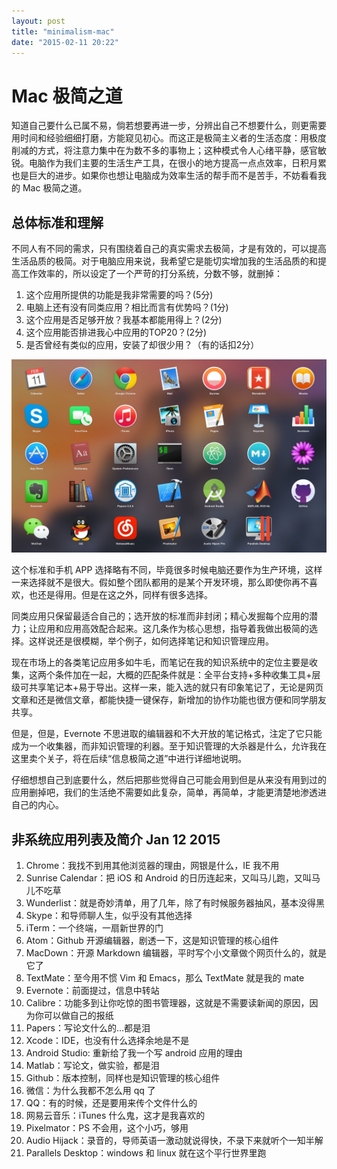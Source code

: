 ```yaml
---
layout: post
title: "minimalism-mac"
date: "2015-02-11 20:22"
---
```


# Mac 极简之道

知道自己要什么已属不易，倘若想要再进一步，分辨出自己不想要什么，则更需要用时间和经验细细打磨，方能窥见初心。而这正是极简主义者的生活态度：用极度削减的方式，将注意力集中在为数不多的事物上；这种模式令人心绪平静，感官敏锐。电脑作为我们主要的生活生产工具，在很小的地方提高一点点效率，日积月累也是巨大的进步。如果你也想让电脑成为效率生活的帮手而不是苦手，不妨看看我的 Mac 极简之道。

## 总体标准和理解

不同人有不同的需求，只有围绕着自己的真实需求去极简，才是有效的，可以提高生活品质的极简。对于电脑应用来说，我希望它是能切实增加我的生活品质的和提高工作效率的，所以设定了一个严苛的打分系统，分数不够，就删掉：

1. 这个应用所提供的功能是我非常需要的吗？(5分)
2. 电脑上还有没有同类应用？相比而言有优势吗？(1分)
3. 这个应用是否足够开放？我基本都能用得上？(2分)
4. 这个应用能否排进我心中应用的TOP20？(2分)
5. 是否曾经有类似的应用，安装了却很少用？（有的话扣2分）

![](../image/minimac.jpg)

这个标准和手机 APP 选择略有不同，毕竟很多时候电脑还要作为生产环境，这样一来选择就不是很大。假如整个团队都用的是某个开发环境，那么即使你再不喜欢，也还是得用。但是在这之外，同样有很多选择。

同类应用只保留最适合自己的；选开放的标准而非封闭；精心发掘每个应用的潜力；让应用和应用高效配合起来。这几条作为核心思想，指导着我做出极简的选择。这样说还是很模糊，举个例子，如何选择笔记和知识管理应用。

现在市场上的各类笔记应用多如牛毛，而笔记在我的知识系统中的定位主要是收集，这两个条件加在一起，大概的匹配条件就是：全平台支持+多种收集工具+层级可共享笔记本+易于导出。这样一来，能入选的就只有印象笔记了，无论是网页文章和还是微信文章，都能快捷一键保存，新增加的协作功能也很方便和同学朋友共享。

但是，但是，Evernote 不思进取的编辑器和不大开放的笔记格式，注定了它只能成为一个收集器，而非知识管理的利器。至于知识管理的大杀器是什么，允许我在这里卖个关子，将在后续“信息极简之道”中进行详细地说明。

仔细想想自己到底要什么，然后把那些觉得自己可能会用到但是从来没有用到过的应用删掉吧，我们的生活绝不需要如此复杂，简单，再简单，才能更清楚地渗透进自己的内心。

## 非系统应用列表及简介 Jan 12 2015

1. Chrome：我找不到用其他浏览器的理由，网银是什么，IE 我不用
2. Sunrise Calendar：把 iOS 和 Android 的日历连起来，又叫马儿跑，又叫马儿不吃草
3. Wunderlist：就是奇妙清单，用了几年，除了有时候服务器抽风，基本没得黑
4. Skype：和导师聊人生，似乎没有其他选择
5. iTerm：一个终端，一扇新世界的门
6. Atom：Github 开源编辑器，剧透一下，这是知识管理的核心组件
7. MacDown：开源 Markdown 编辑器，平时写个小文章做个网页什么的，就是它了
8. TextMate：至今用不惯 Vim 和 Emacs，那么 TextMate 就是我的 mate
9. Evernote：前面提过，信息中转站
10. Calibre：功能多到让你吃惊的图书管理器，这就是不需要读新闻的原因，因为你可以做自己的报纸
11. Papers：写论文什么的...都是泪
12. Xcode：IDE，也没有什么选择余地是不是
13. Android Studio: 重新给了我一个写 android 应用的理由
14. Matlab：写论文，做实验，都是泪
15. Github：版本控制，同样也是知识管理的核心组件
16. 微信：为什么我都不怎么用 qq 了
17. QQ：有的时候，还是要用来传个文件什么的
18. 网易云音乐：iTunes 什么鬼，这才是我喜欢的
19. Pixelmator：PS 不会用，这个小巧，够用
20. Audio Hijack：录音的，导师英语一激动就说得快，不录下来就听个一知半解
21. Parallels Desktop：windows 和 linux 就在这个平行世界里跑
